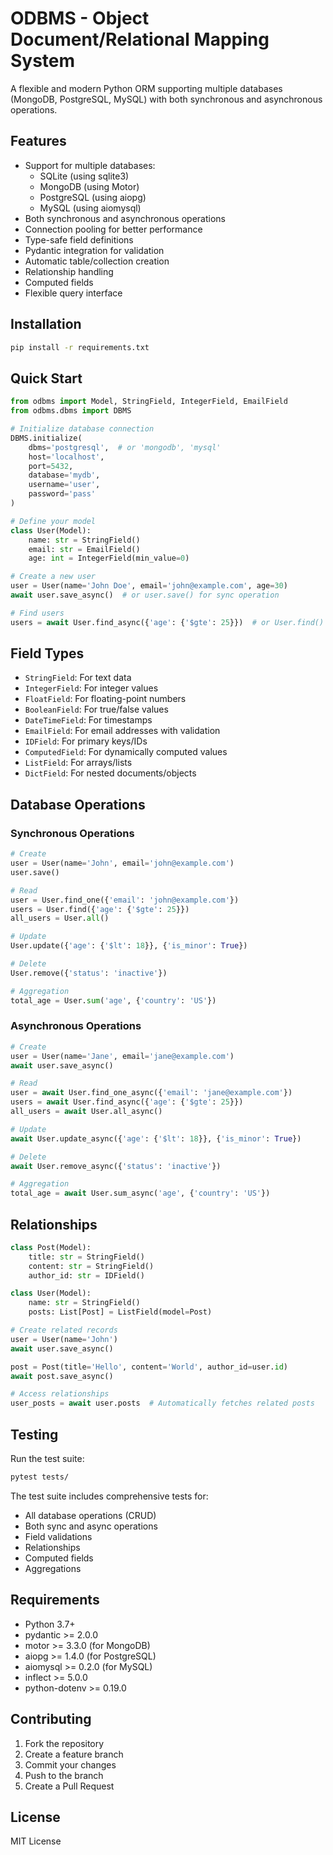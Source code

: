 # ODBMS - Object Document/Relational Mapping System

A flexible and modern Python ORM supporting multiple databases (MongoDB, PostgreSQL, MySQL) with both synchronous and asynchronous operations.

## Features

- Support for multiple databases:
  - SQLite (using sqlite3)
  - MongoDB (using Motor)
  - PostgreSQL (using aiopg)
  - MySQL (using aiomysql)
- Both synchronous and asynchronous operations
- Connection pooling for better performance
- Type-safe field definitions
- Pydantic integration for validation
- Automatic table/collection creation
- Relationship handling
- Computed fields
- Flexible query interface

## Installation

```bash
pip install -r requirements.txt
```

## Quick Start

```python
from odbms import Model, StringField, IntegerField, EmailField
from odbms.dbms import DBMS

# Initialize database connection
DBMS.initialize(
    dbms='postgresql',  # or 'mongodb', 'mysql'
    host='localhost',
    port=5432,
    database='mydb',
    username='user',
    password='pass'
)

# Define your model
class User(Model):
    name: str = StringField()
    email: str = EmailField()
    age: int = IntegerField(min_value=0)

# Create a new user
user = User(name='John Doe', email='john@example.com', age=30)
await user.save_async()  # or user.save() for sync operation

# Find users
users = await User.find_async({'age': {'$gte': 25}})  # or User.find() for sync
```

## Field Types

- `StringField`: For text data
- `IntegerField`: For integer values
- `FloatField`: For floating-point numbers
- `BooleanField`: For true/false values
- `DateTimeField`: For timestamps
- `EmailField`: For email addresses with validation
- `IDField`: For primary keys/IDs
- `ComputedField`: For dynamically computed values
- `ListField`: For arrays/lists
- `DictField`: For nested documents/objects

## Database Operations

### Synchronous Operations

```python
# Create
user = User(name='John', email='john@example.com')
user.save()

# Read
user = User.find_one({'email': 'john@example.com'})
users = User.find({'age': {'$gte': 25}})
all_users = User.all()

# Update
User.update({'age': {'$lt': 18}}, {'is_minor': True})

# Delete
User.remove({'status': 'inactive'})

# Aggregation
total_age = User.sum('age', {'country': 'US'})
```

### Asynchronous Operations

```python
# Create
user = User(name='Jane', email='jane@example.com')
await user.save_async()

# Read
user = await User.find_one_async({'email': 'jane@example.com'})
users = await User.find_async({'age': {'$gte': 25}})
all_users = await User.all_async()

# Update
await User.update_async({'age': {'$lt': 18}}, {'is_minor': True})

# Delete
await User.remove_async({'status': 'inactive'})

# Aggregation
total_age = await User.sum_async('age', {'country': 'US'})
```

## Relationships

```python
class Post(Model):
    title: str = StringField()
    content: str = StringField()
    author_id: str = IDField()

class User(Model):
    name: str = StringField()
    posts: List[Post] = ListField(model=Post)

# Create related records
user = User(name='John')
await user.save_async()

post = Post(title='Hello', content='World', author_id=user.id)
await post.save_async()

# Access relationships
user_posts = await user.posts  # Automatically fetches related posts
```

## Testing

Run the test suite:

```bash
pytest tests/
```

The test suite includes comprehensive tests for:

- All database operations (CRUD)
- Both sync and async operations
- Field validations
- Relationships
- Computed fields
- Aggregations

## Requirements

- Python 3.7+
- pydantic >= 2.0.0
- motor >= 3.3.0 (for MongoDB)
- aiopg >= 1.4.0 (for PostgreSQL)
- aiomysql >= 0.2.0 (for MySQL)
- inflect >= 5.0.0
- python-dotenv >= 0.19.0

## Contributing

1. Fork the repository
2. Create a feature branch
3. Commit your changes
4. Push to the branch
5. Create a Pull Request

## License

MIT License
